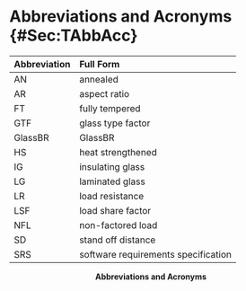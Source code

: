# Abbreviations and Acronyms {#Sec:TAbbAcc}

<div id="Table:TAbbAcc"></div>

|Abbreviation|Full Form                          |
|:-----------|:----------------------------------|
|AN          |annealed                           |
|AR          |aspect ratio                       |
|FT          |fully tempered                     |
|GTF         |glass type factor                  |
|GlassBR     |GlassBR                            |
|HS          |heat strengthened                  |
|IG          |insulating glass                   |
|LG          |laminated glass                    |
|LR          |load resistance                    |
|LSF         |load share factor                  |
|NFL         |non-factored load                  |
|SD          |stand off distance                 |
|SRS         |software requirements specification|

**<p align="center">Abbreviations and Acronyms</p>**
